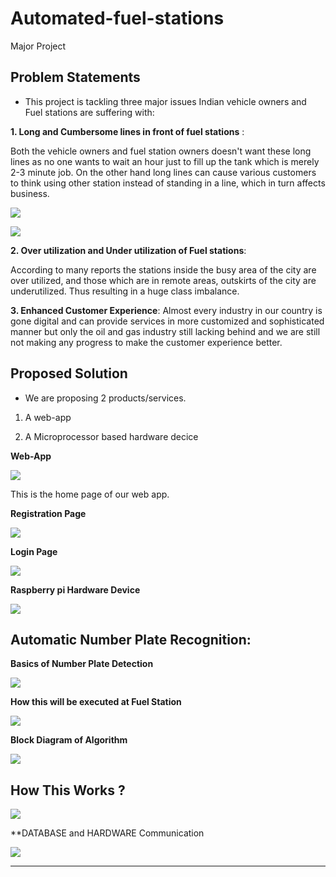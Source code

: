 # Automated-fuel-stations
Major Project

## Problem Statements

- This project is tackling three major issues Indian vehicle owners and Fuel
stations are suffering with:

**1. Long and Cumbersome lines in front of fuel stations** :

Both the vehicle owners and fuel station owners doesn't want these long lines as
no one wants to wait an hour just to fill up the tank which is merely 2-3 minute
job. On the other hand long lines can cause various customers to think using
other station instead of standing in a line, which in turn affects business.

![](images/jam.jpg)

![](images/delhicars.jpg)

**2. Over utilization and Under utilization of Fuel stations**:

According to many reports the stations inside the busy area of the city are over
utilized, and those which are in remote areas, outskirts of the city are
underutilized. Thus resulting in a huge class imbalance. 

**3. Enhanced Customer Experience**:
Almost every industry in our country is gone digital and can provide services in
more customized and sophisticated manner but only the oil and gas industry
still lacking behind and we are still not making any progress to make the
customer experience better.

## Proposed Solution

- We are proposing 2 products/services.

1. A web-app

2. A Microprocessor based hardware decice

**Web-App**

![](images/home.png)

This is the home page of our web app.


**Registration Page**

![](images/register-web.PNG)

**Login Page**

![](images/login-web.PNG)


**Raspberry pi Hardware Device**

![](images/circuit.jpeg)



## Automatic Number Plate Recognition:


**Basics of Number Plate Detection**

![](images/anpr.png)

**How this will be executed at Fuel Station**

![](images/anpr2.jpg)

**Block Diagram of Algorithm**

![](images/anpr-block.png)


## How This Works ?

![](images/block-webapp.png)


**DATABASE and HARDWARE Communication

![](images/d-hcomm.png)



************************************************************************
